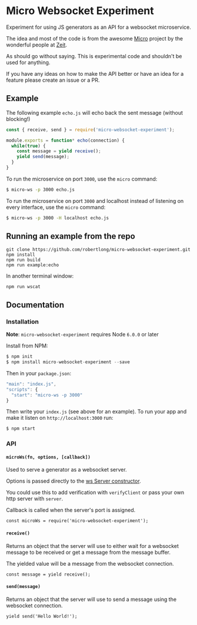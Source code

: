 # Micro Websocket Experiment

Experiment for using JS generators as an API for a websocket microservice.

The idea and most of the code is from the awesome [Micro](https://github.com/zeit/micro) project by the wonderful people at [Zeit](https://zeit.co/).

As should go without saying. This is experimental code and shouldn't be used for anything.

If you have any ideas on how to make the API better or have an idea for a feature please create an issue or a PR.

## Example

The following example `echo.js` will echo back the sent message (without blocking!)

```js
const { receive, send } = require('micro-websocket-experiment');

module.exports = function* echo(connection) {
  while(true) {
    const message = yield receive();
    yield send(message);
  }
}
```

To run the microservice on port `3000`, use the `micro` command:

```bash
$ micro-ws -p 3000 echo.js
```

To run the microservice on port `3000` and localhost instead of listening on every interface, use the `micro` command:

```bash
$ micro-ws -p 3000 -H localhost echo.js
```

## Running an example from the repo

```
git clone https://github.com/robertlong/micro-websocket-experiment.git
npm install
npm run build
npm run example:echo
```

In another terminal window:

```
npm run wscat
```

## Documentation

### Installation

**Note**: `micro-websocket-experiment` requires Node `6.0.0` or later

Install from NPM:

```js
$ npm init
$ npm install micro-websocket-experiment --save
```

Then in your `package.json`:

```js
"main": "index.js",
"scripts": {
  "start": "micro-ws -p 3000"
}
```

Then write your `index.js` (see above for an example). To run your
app and make it listen on `http://localhost:3000` run:

```bash
$ npm start
```

### API

#### `microWs(fn, options, [callback])`

Used to serve a generator as a websocket server.

Options is passed directly to the [ws Server constructor](https://github.com/websockets/ws/blob/master/doc/ws.md#new-websocketserveroptions-callback).

You could use this to add verification with `verifyClient` or pass your own http server with `server`.

Callback is called when the server's port is assigned.

```
const microWs = require('micro-websocket-experiment');
```

#### `receive()`

Returns an object that the server will use to either wait for a websocket message to be received
or get a message from the message buffer.

The yielded value will be a message from the websocket connection.

```
const message = yield receive();
```

#### `send(message)`

Returns an object that the server will use to send a message using the websocket connection.

```
yield send('Hello World!');
```


